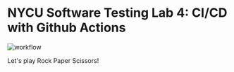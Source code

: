# NYCU Software Testing Lab 4: CI/CD with Github Actions
![workflow](https://github.com/pikachu04230/st_nycu_lab4_309552014/actions/workflows/gradle.yml/badge.svg)

Let's play Rock Paper Scissors!
